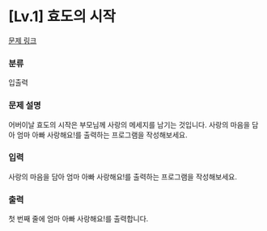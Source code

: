 # [Lv.1] 효도의 시작

[문제 링크](https://softeer.ai/practice/7724) 

### 분류

입출력

### 문제 설명

<p>
어버이날 효도의 시작은 부모님께 사랑의 메세지를 남기는 것입니다.
사랑의 마음을 담아 엄마 아빠 사랑해요!를 출력하는 프로그램을 작성해보세요.
</p>
  
### 입력 

<p>
사랑의 마음을 담아 엄마 아빠 사랑해요!를 출력하는 프로그램을 작성해보세요.

</p>

### 출력 

<p>
첫 번째 줄에 엄마 아빠 사랑해요!를 출력합니다.

</p>
